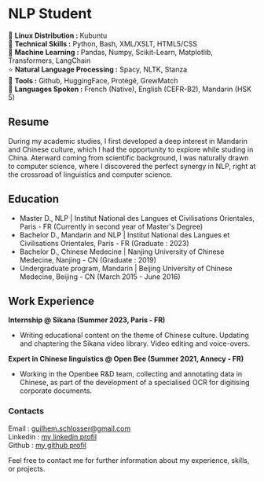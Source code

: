 # NLP Student
&#x1F427; **Linux Distribution :** Kubuntu  
&#x1F680; **Technical Skills :** Python, Bash, XML/XSLT, HTML5/CSS  
&#x1F4BE; **Machine Learning :** Pandas, Numpy,  Scikit-Learn, Matplotlib, Transformers, LangChain  
&#x2B50; **Natural Language Processing :** Spacy, NLTK, Stanza  
&#x1F527; **Tools :** Github, HuggingFace, Protégé, GrewMatch  
&#x1F4AC; **Languages Spoken :** French (Native), English (CEFR-B2), Mandarin (HSK 5)  

## Resume
During my academic studies, I first developed a deep interest in Mandarin and Chinese culture, which I had the opportunity to explore while studing in China. Aterward coming from scientific background, I was naturally drawn to computer science, where I discovered the perfect synergy in NLP, right at the crossroad of linguistics and computer science.

## Education  
- Master D., NLP | Institut National des Langues et Civilisations Orientales, Paris - FR (Currently in second year of Master's Degree)
- Bachelor D., Mandarin and NLP | Institut National des Langues et Civilisations Orientales, Paris - FR (Graduate : 2023)
- Bachelor D., Chinese Medecine | Nanjing University of Chinese Medecine, Nanjing - CN (Graduate : 2019)
- Undergraduate program, Mandarin | Beijing University of Chinese Medecine, Beijing - CN (March 2015 - June 2016)  

## Work Experience  
**Internship @ Sikana (Summer 2023, Paris - FR)**  
- Writing educational content on the theme of Chinese culture. Updating and chaptering the Sikana video library. Video editing and voice-overs.  

**Expert in Chinese linguistics @ Open Bee (Summer 2021, Annecy - FR)**  
- Working in the Openbee R&D team, collecting and annotating data in Chinese, as part of the development of a specialised OCR for digitising corporate documents.

### Contacts
Email : guilhem.schlosser@gmail.com  
Linkedin : [my linkedin profil](https://www.linkedin.com/in/guilhem-schlosser-88a5b31b7/)  
Github : [my github profil](https://github.com/Guizmoue)  

Feel free to contact me for further information about my experience, skills, or projects.
